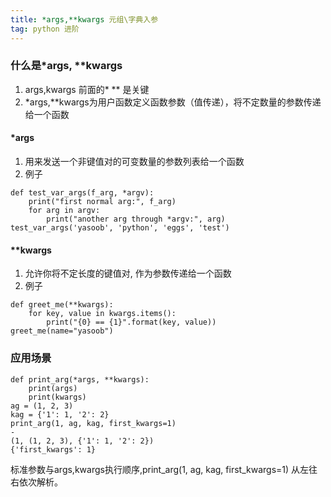 ```yaml
---
title: *args,**kwargs 元组\字典入参
tag: python 进阶
---
```

### 什么是*args, **kwargs
1. args,kwargs 前面的* ** 是关键
2. *args,**kwargs为用户函数定义函数参数（值传递），将不定数量的参数传递给一个函数
#### *args
1. 用来发送一个非键值对的可变数量的参数列表给一个函数
2. 例子
```
def test_var_args(f_arg, *argv):
    print("first normal arg:", f_arg)
    for arg in argv:
        print("another arg through *argv:", arg)
test_var_args('yasoob', 'python', 'eggs', 'test')
```

#### **kwargs
1. 允许你将不定长度的键值对, 作为参数传递给一个函数
2. 例子
```
def greet_me(**kwargs):
    for key, value in kwargs.items():
        print("{0} == {1}".format(key, value))
greet_me(name="yasoob")
```
### 应用场景
```
def print_arg(*args, **kwargs):
    print(args)
    print(kwargs)
ag = (1, 2, 3)
kag = {'1': 1, '2': 2}
print_arg(1, ag, kag, first_kwargs=1)
-
(1, (1, 2, 3), {'1': 1, '2': 2})
{'first_kwargs': 1}
```
标准参数与args,kwargs执行顺序,print_arg(1, ag, kag, first_kwargs=1) 从左往右依次解析。